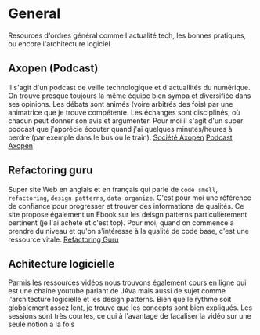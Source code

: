 # General

Resources d'ordres général comme l'actualité tech, les bonnes pratiques, ou encore l'architecture logiciel

## Axopen (Podcast)
Il s'agit d'un podcast de veille technologique et d'actuallités du numérique.
On trouve presque toujours la même équipe bien sympa et diversifiée dans ses opinions.
Les débats sont animés (voire arbitrés des fois) par une animatrice que je trouve compétente.
Les échanges sont disciplinés, où chacun peut donner son avis et argumenter.
Pour moi il s'agit d'un super podcast que j'apprécie écouter quand j'ai quelques minutes/heures à perdre (par exemple dans le bus ou le train).
[Société Axopen](https://www.axopen.com/)
[Podcast Axopen](https://open.spotify.com/show/1DSrnkBhdl3NUIxwddnMed)

## Refactoring guru

Super site Web en anglais et en français qui parle de `code smell`, `refactoring`, `design patterns`, `data organize`.
C'est pour moi une référence de confiance pour progresser et trouver des informations de qualités.
Ce site propose également un Ebook sur les deisgn patterns particulièrement pertinent (je l'ai acheté et c'est top).
Pour moi, quand on commence a prendre du niveau et qu'on s'intéresse à la qualité de code base, c'est une ressource vitale.
[Refactoring Guru](https://refactoring.guru/)

## Achitecture logicielle
Parmis les ressources vidéos nous trouvons également [cours en ligne](https://www.youtube.com/@coursenlignejava) qui est une chaine youtube parlant de JAva mais aussi de sujet comme l'architecture logicielle et les design patterns.
Bien que le rythme soit globalement assez lent, je trouve que les concepts sont bien expliqués.
Les sessions sont très courtes, ce qui à l'avantage de facaliser la vidéo sur une seule notion a la fois